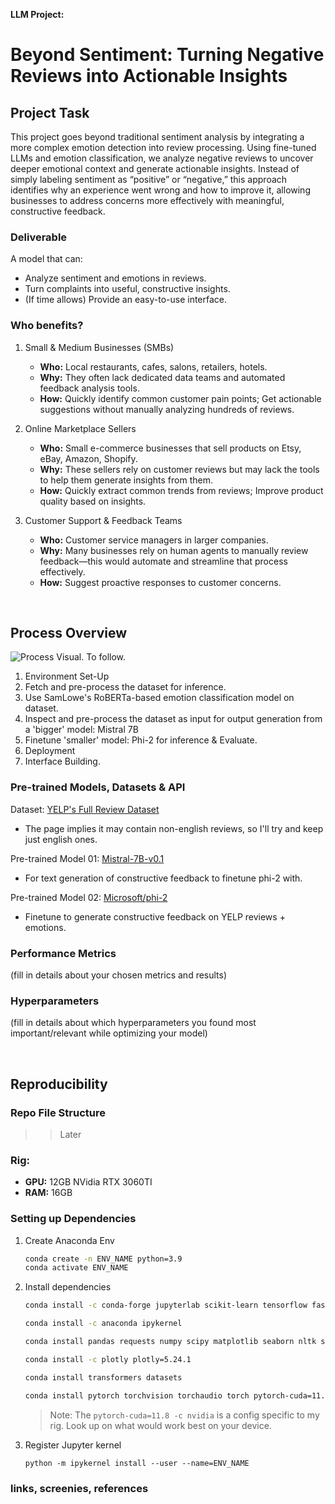 **LLM Project:**
# Beyond Sentiment: Turning Negative Reviews into Actionable Insights

## **Project Task**
This project goes beyond traditional sentiment analysis by integrating a more complex emotion detection into review processing. Using fine-tuned LLMs and emotion classification, we analyze negative reviews to uncover deeper emotional context and generate actionable insights. Instead of simply labeling sentiment as “positive” or “negative,” this approach identifies why an experience went wrong and how to improve it, allowing businesses to address concerns more effectively with meaningful, constructive feedback.

### Deliverable
A model that can:
- Analyze sentiment and emotions in reviews.
- Turn complaints into useful, constructive insights.
- (If time allows) Provide an easy-to-use interface.

### Who benefits?
1. Small & Medium Businesses (SMBs)
    - **Who:** Local restaurants, cafes, salons, retailers, hotels.
    - **Why:** They often lack dedicated data teams and automated feedback analysis tools.
    - **How:** Quickly identify common customer pain points; Get actionable suggestions without manually analyzing hundreds of reviews.

2. Online Marketplace Sellers
    - **Who:** Small e-commerce businesses that sell products on Etsy, eBay, Amazon, Shopify.
    - **Why:** These sellers rely on customer reviews but may lack the tools to help them generate insights from them.
    - **How:** Quickly extract common trends from reviews; Improve product quality based on insights.

3. Customer Support & Feedback Teams
    - **Who:** Customer service managers in larger companies.
    - **Why:** Many businesses rely on human agents to manually review feedback—this would automate and streamline that process effectively.
    - **How:** Suggest proactive responses to customer concerns.

<br>

## **Process Overview**
![Process Visual. To follow.]()

1. Environment Set-Up
2. Fetch and pre-process the dataset for inference.
3. Use SamLowe's RoBERTa-based emotion classification model on dataset.
4. Inspect and pre-process the dataset as input for output generation from a 'bigger' model: Mistral 7B
5. Finetune 'smaller' model: Phi-2 for inference & Evaluate.
6. Deployment
7. Interface Building.


### Pre-trained Models, Datasets & API
Dataset: [YELP's Full Review Dataset](https://huggingface.co/datasets/Yelp/yelp_review_full)
- The page implies it may contain non-english reviews, so I'll try and keep just english ones.

Pre-trained Model 01: [Mistral-7B-v0.1](https://huggingface.co/mistralai/Mistral-7B-v0.1)
- For text generation of constructive feedback to finetune phi-2 with.

Pre-trained Model 02: [Microsoft/phi-2](https://huggingface.co/microsoft/phi-2)
- Finetune to generate constructive feedback on YELP reviews + emotions.

### Performance Metrics
(fill in details about your chosen metrics and results)

### Hyperparameters
(fill in details about which hyperparameters you found most important/relevant while optimizing your model)

<br>

## **Reproducibility**
### Repo File Structure
>> Later

### Rig:
- **GPU:** 12GB NVidia RTX 3060TI
- **RAM:** 16GB

### Setting up Dependencies
1. Create Anaconda Env
    ```bash
    conda create -n ENV_NAME python=3.9
    conda activate ENV_NAME
    ```
2. Install dependencies
    ```bash
    conda install -c conda-forge jupyterlab scikit-learn tensorflow fastapi joblib fastparquet pyarrow

    conda install -c anaconda ipykernel

    conda install pandas requests numpy scipy matplotlib seaborn nltk spacy gensim textblob ipywidgets

    conda install -c plotly plotly=5.24.1

    conda install transformers datasets
    
    conda install pytorch torchvision torchaudio torch pytorch-cuda=11.8 -c pytorch -c nvidia
    ```
    > Note: The `pytorch-cuda=11.8 -c nvidia` is a config specific to my rig. Look up on what would work best on your device.
3. Register Jupyter kernel

    `python -m ipykernel install --user --name=ENV_NAME`

### links, screenies, references